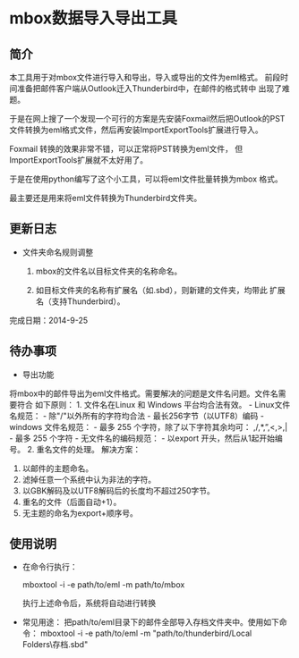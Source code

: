 
mbox数据导入导出工具
====

简介
-------

本工具用于对mbox文件进行导入和导出，导入或导出的文件为eml格式。
前段时间准备把邮件客户端从Outlook迁入Thunderbird中，在邮件的格式转中
出现了难题。

于是在网上搜了一个发现一个可行的方案是先安装Foxmail然后把Outlook的PST
文件转换为eml格式文件，然后再安装ImportExportTools扩展进行导入。

Foxmail 转换的效果非常不错，可以正常将PST转换为eml文件，
但ImportExportTools扩展就不太好用了。

于是在使用python编写了这个小工具，可以将eml文件批量转换为mbox 格式。

最主要还是用来将eml文件转换为Thunderbird文件夹。

更新日志
----
* 文件夹命名规则调整

	1. mbox的文件名以目标文件夹的名称命名。
	   
	2. 如目标文件夹的名称有扩展名（如.sbd），则新建的文件夹，均带此
	扩展名（支持Thunderbird）。
	
完成日期：2014-9-25


待办事项
-----
* 导出功能

将mbox中的邮件导出为eml文件格式。需要解决的问题是文件名问题。文件名需要符合
如下原则：
	1. 文件名在Linux 和 Windows 平台均合法有效。
	   - Linux文件名规范：
		 - 除"/"以外所有的字符均合法
		 - 最长256字节（以UTF8）编码
	   - windows 文件名规范：
		 - 最多 255 个字符，除了以下字符其余均可： \,/,*,”,<,>,|
		 - 最多 255 个字符
	   - 无文件名的编码规范：
	     - 以export 开头，然后从1起开始编号。
	2. 重名文件的处理。
解决方案：

1. 以邮件的主题命名。
2. 滤掉任意一个系统中认为非法的字符。
3. 以GBK解码及以UTF8解码后的长度均不超过250字节。
4. 重名的文件（后面自动+1）。
5. 无主题的命名为export+顺序号。




使用说明
-----

* 在命令行执行：

	mboxtool -i -e path/to/eml -m path/to/mbox

	执行上述命令后，系统将自动进行转换
* 常见用途：
把path/to/eml目录下的邮件全部导入存档文件夹中。使用如下命令：
	mboxtool -i -e path/to/eml -m "path/to/thunderbird/Local Folders\存档.sbd"
